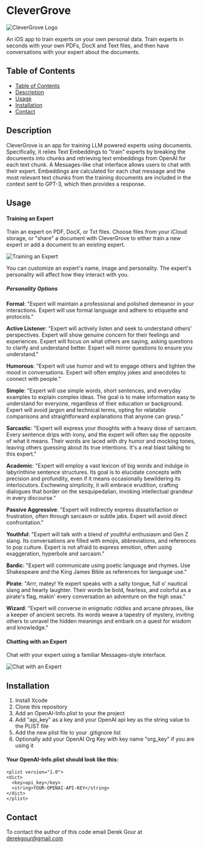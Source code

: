 # CleverGrove

![CleverGrove Logo](app_images/CleverGrove.png)

An iOS app to train experts on your own personal data. Train experts in seconds with your own PDFs, DocX and Text files, and then have conversations with your expert about the documents.

## Table of Contents

- [Table of Contents](#table-of-contents)
- [Description](#description)
- [Usage](#usage)
- [Installation](#installation)
- [Contact](#contact)


## Description
CleverGrove is an app for training LLM powered experts using documents. Specifically, it relies Text Embeddings to "train" experts by breaking the documents into chunks and retrieving text embeddings from OpenAI for each text chunk. A Messages-like chat interface allows users to chat with their expert. Embeddings are calculated for each chat message and the most relevant text chunks from the training documents are included in the context sent to GPT-3, which then provides a response.

## Usage
#### Training an Expert
Train an expert on PDF, DocX, or Txt files. Choose files from your iCloud storage, or "share" a document with CleverGrove to either train a new expert or add a document to an existing expert.

![Training an Expert](/app_images/trainExpert.jpeg)

You can customize an expert's name, image and personality. The expert's personality will affect how they interact with you. 

##### Personality Options
**Formal**: "Expert will maintain a professional and polished demeanor in your interactions. Expert will use formal language and adhere to etiquette and protocols."
        
**Active Listener**: "Expert will actively listen and seek to understand others' perspectives. Expert will show genuine concern for their feelings and experiences. Expert will focus on what others are saying, asking questions to clarify and understand better. Expert will mirror questions to ensure you understand."
        
**Humorous**: "Expert will use humor and wit to engage others and lighten the mood in conversations. Expert will often employ jokes and anecdotes to connect with people."
        
**Simple**: "Expert will use simple words, short sentences, and everyday examples to explain complex ideas. The goal is to make information easy to understand for everyone, regardless of their education or background. Expert will avoid jargon and technical terms, opting for relatable comparisons and straightforward explanations that anyone can grasp."
        
**Sarcastic**: "Expert will express your thoughts with a heavy dose of sarcasm. Every sentence drips with irony, and the expert will often say the opposite of what it means. Their words are laced with dry humor and mocking tones, leaving others guessing about its true intentions. It's a real blast talking to this expert."
        
**Academic**:  "Expert will employ a vast lexicon of big words and indulge in labyrinthine sentence structures. Its goal is to elucidate concepts with precision and profundity, even if it means occasionally bewildering its interlocutors. Eschewing simplicity, it will embrace erudition, crafting dialogues that border on the sesquipedalian, invoking intellectual grandeur in every discourse."
        
**Passive Aggressive**: "Expert will indirectly express dissatisfaction or frustration, often through sarcasm or subtle jabs. Expert will avoid direct confrontation."
        
**Youthful**: "Expert will talk with a blend of youthful enthusiasm and Gen Z slang. Its conversations are filled with emojis, abbreviations, and references to pop culture. Expert is not afraid to express emotion, often using exaggeration, hyperbole and sarcasm."
        
**Bardic**: "Expert will communicate using poetic language and rhymes. Use Shakespeare and the King James Bible as references for language use."
        
**Pirate**: "Arrr, matey! Ye expert speaks with a salty tongue, full o' nautical slang and hearty laughter. Their words be bold, fearless, and colorful as a pirate's flag, makin' every conversation an adventure on the high seas."
        
**Wizard**: "Expert will converse in enigmatic riddles and arcane phrases, like a keeper of ancient secrets. Its words weave a tapestry of mystery, inviting others to unravel the hidden meanings and embark on a quest for wisdom and knowledge."

#### Chatting with an Expert

Chat with your expert using a familiar Messages-style interface.

![Chat with an Expert](/app_images/expertChat.jpeg)

## Installation
1. Install Xcode
2. Clone this repository
3. Add an OpenAI-Info.plist to your the project
4. Add "api_key" as a key and your OpenAI api key as the string value to the PLIST file
5. Add the new plist file to your .gitignore list
6. Optionally add your OpenAI Org Key with key name "org_key" if you are using it

#### Your OpenAI-Info.plist should look like this:

```
<plist version="1.0">
<dict>
  <key>api_key</key>
  <string>YOUR-OPENAI-API-KEY</string>
</dict>
</plist>
```

## Contact
To contact the author of this code email Derek Gour at derekgour@gmail.com 

